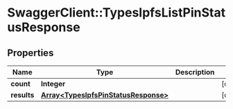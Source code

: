 # SwaggerClient::TypesIpfsListPinStatusResponse

## Properties
Name | Type | Description | Notes
------------ | ------------- | ------------- | -------------
**count** | **Integer** |  | [optional] 
**results** | [**Array&lt;TypesIpfsPinStatusResponse&gt;**](TypesIpfsPinStatusResponse.md) |  | [optional] 

